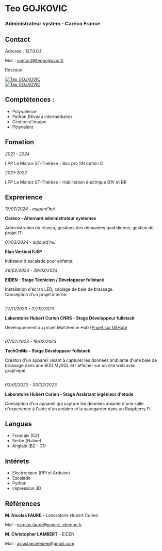 # Teo GOJKOVIC

### Administrateur system - Caréco France

## Contact
Adresse : 127.0.0.1

Mail : contact@teogojkovic.fr

Réseaux : 

[![Teo GOJKOVIC](https://img.shields.io/badge/Teo_GOJKOVIC-222e45?style=for-the-badge&logo=github&logoColor=white)](https://github.com/Teo-Gojkovic) <br>
[![Teo GOJKOVIC](https://img.shields.io/badge/Teo_GOJKOVIC-0A66C2?style=for-the-badge&logo=linkedin&logoColor=white)](https://www.linkedin.com/in/teo-gojkovic/)

## Comptétences : 

- Polyvalence
- Python (Niveau intermédiaire)
- Gestion d'équipe
- Polyvalent

## Fomation
*2021 - 2024*

LPP Le Marais ST-Thérèse - Bac pro SN option C

*2021-2022*

LPP Le Marais ST-Thérèse - Habilitation éléctrique B1V et BR

## Exprerience
*17/07/2024 - aujourd'hui*

**Caréco - Alternant administrateur systemes**

Administration du réseau, gestions des demandes quotidienne, gestion de projet IT.

*01/03/2024 - aujourd'hui*

**Elan Vertical FJEP**

Initiateur d'escalade pour enfants.

*26/02/2024 - 29/03/2024*

**EIDEN - Stage Techicien / Développeur fullstack** 

Installation d'écran LED, cablage de baie de brassage. <br>
Conseption d'un projet interne.


##

*27/11/2023 - 22/12/2023*

**Laboratoire Hubert Curien CNRS - Stage Développeur fullstack**

Développement du projet MultiSence Hub ([Projet sur GitHub](https://github.com/Teo-Gojkovic/MultiSense-Hub))

## 

*07/02/2023 - 18/02/2023*

**TechOnMe - Stage Développeur fullstack**

Créaton d'un appareil visant à capturer les données ambiante d'une baie de brassage dans une BDD MySQL et l'afficher sur un site web avec graphique.

## 

*03/01/2023 - 03/02/2023*

**Laboratoire Hubert Curien - Stage Assistant ingénieur d'étude**

Conseption d'un appareil qui capture les données abiante d'une salle d'experience à l'aide d'un arduino et la sauvgarder dans un Raspberry PI

## Langues

- Francais (C2)
- Serbe (Native)
- Anglais (B2 - C1)

## Intérets

- Electronique (RPI et Arduino)
- Escalade
- Python
- Impression 3D

## Références
**M. Nicolas FAURE** - Laboratoire Hubert Curien

Mail : nicolas.faure@univ-st-etienne.fr

**M. Christopher LAMBERT** - EIDEN

Mail : assistanceeiden@gmail.com
